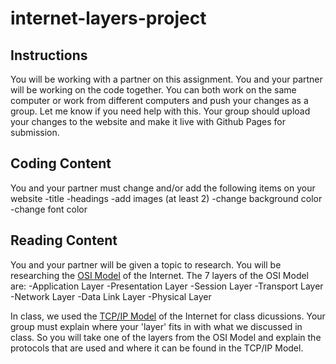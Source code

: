 # internet-layers-project

## Instructions
You will be working with a partner on this assignment. You and your partner will be working on the code together. You can both work on the same computer or work from different computers and push your changes as a group. Let me know if you need help with this. Your group should upload your changes to the website and make it live with Github Pages for submission.

## Coding Content 
You and your partner must change and/or add the following items on your website
-title
-headings
-add images (at least 2)
-change background color
-change font color

## Reading Content
You and your partner will be given a topic to research. You will be researching the [OSI Model](https://www.cloudflare.com/learning/ddos/glossary/open-systems-interconnection-model-osi/) of the Internet. The 7 layers of the OSI Model are:
-Application Layer
-Presentation Layer
-Session Layer
-Transport Layer
-Network Layer
-Data Link Layer
-Physical Layer

In class, we used the [TCP/IP Model](https://www.geeksforgeeks.org/tcp-ip-model/) of the Internet for class dicussions. Your group must explain where your 'layer' fits in with what we discussed in class. So you will take one of the layers from the OSI Model and explain the protocols that are used and where it can be found in the TCP/IP Model.
